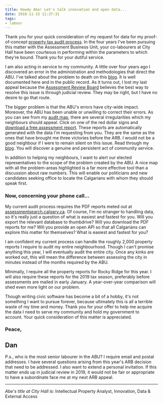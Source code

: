 ```yaml
---
title: Howdy Abe! Let's talk innovation and open data...
date: 2018-11-15 11:37:31
tags:
- labour
---
```


Thank you for your quick consideration of my request for data for my proof-of-concept [property tax audit process](https://taxreformyyc.com/audit). In the four years I've been pursuing this matter with the Assessment Business Unit, your co-labourers at City Hall have been courteous in performing within the parameters to which they're bound. Thank you for your dutiful service.

I am also acting in service to my community. A little over four years ago I discovered an error in the administration and methodologies that direct the ABU. I've talked about the problem to death on this [blog](https://taxreformyyc.com). It is well documented here and in the public record. As it turns out, I lost my last appeal because the [Assessment Review Board](http://www.calgaryarb.ca/eCourtPublic/) believes the best way to resolve this issue is through judicial review. They may be right, but I have no desire to go that route.

The bigger problem is that the ABU's errors have city-wide impact. Moreover, the ABU has been unable or unwilling to correct their errors. As you can see from my [audit map](https://taxreformyyc.com/audit), there are several irregularities which my neighbours should appeal. Click on one of the red dollar signs and [download a free assessment report](https://taxreformyyc.com/report/11315_ROCKYVALLEY_DR_NW.pdf). These reports are automatically generated with the data I'm requesting from you. They are the same as the ones that have brought me three victories before the ARB. I would not be a good neighbour if I were to remain silent on this issue. Read through my [blog](https://taxreformyyc.com). You will discover a genuine and persistent act of community service.

In addition to helping my neighbours, I want to alert our elected representatives to the scope of the problem created by the ABU. A nice map with all the problem-areas highlighted is a far more effective tool than a discussion about raw numbers. This will enable our politicians and new candidates seeking office to locate the Calgarians with whom they should speak first.

### Now, concerning your phone call...

My current audit process requires the PDF reports meted out at [assessmentsearch.calgary.ca](http://assessmentsearch.calgary.ca). Of course, I'm no stranger to handling data, so it's really just a question of what is easiest and fastest for you. Will you export the relevant database to thumbdrive? Will you download the PDF reports for me? Will you provide an open API so that all Calgarians can explore this matter for themselves? What is easiest and fastest for you?

I am confident my current process can handle the roughly 2,000 property reports I require to audit my entire neighbourhood. Though I can't promise anything this year, I will eventually audit the entire city. Once any kinks are worked out, this will mean the difference between assessing the city in minutes instead of the months required by the ABU.

Minimally, I require all the property reports for Rocky Ridge for this year. I will also require these reports for the 2019 tax season, preferably before assessments are mailed in early January. A year-over-year comparison will shed even more light on our problem.

Though writing civic software has become a bit of a hobby, it's not something I want to pursue forever, because ultimately this is all a terrible waste of my time and money. Thank you for your offer to help me acquire the data I need to serve my community and hold my government to account. Your quick consideration of this matter is appreciated.

### Peace,

## Dan 

P.s., who is the most senior labourer in the ABU? I require email and postal addresses. I have several questions arising from this year's ARB decision that need to be addressed. I also want to extend a personal invitation. If this matter ends up in judicial review in 2019, it would not be fair or appropriate to have a subordinate face me at my next ARB appeal. 

---

_Abe's title at City Hall is:_ Intellectual Property Analyst, Innovation, Data & External Access
